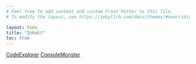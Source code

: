 ```yaml
---
# Feel free to add content and custom Front Matter to this file.
# To modify the layout, see https://jekyllrb.com/docs/themes/#overriding-theme-defaults

layout: home
title: "Inhalt"
toc: true
---
```


[CodeExplorer](CodeExplorer/index.md)
[ConsoleMonster](ConsoleMonster/index.md)

